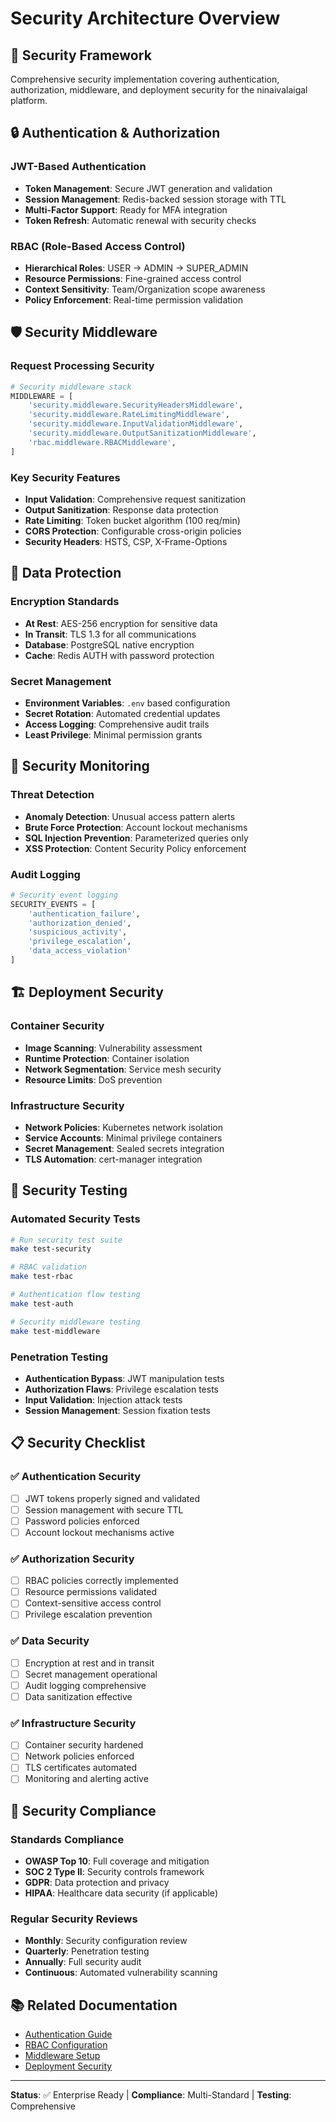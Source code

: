 # Security Architecture Overview

## 🎯 Security Framework

Comprehensive security implementation covering authentication, authorization, middleware, and deployment security for the ninaivalaigal platform.

## 🔒 Authentication & Authorization

### JWT-Based Authentication
- **Token Management**: Secure JWT generation and validation
- **Session Management**: Redis-backed session storage with TTL
- **Multi-Factor Support**: Ready for MFA integration
- **Token Refresh**: Automatic renewal with security checks

### RBAC (Role-Based Access Control)
- **Hierarchical Roles**: USER → ADMIN → SUPER_ADMIN
- **Resource Permissions**: Fine-grained access control
- **Context Sensitivity**: Team/Organization scope awareness
- **Policy Enforcement**: Real-time permission validation

## 🛡️ Security Middleware

### Request Processing Security
```python
# Security middleware stack
MIDDLEWARE = [
    'security.middleware.SecurityHeadersMiddleware',
    'security.middleware.RateLimitingMiddleware',
    'security.middleware.InputValidationMiddleware',
    'security.middleware.OutputSanitizationMiddleware',
    'rbac.middleware.RBACMiddleware',
]
```

### Key Security Features
- **Input Validation**: Comprehensive request sanitization
- **Output Sanitization**: Response data protection
- **Rate Limiting**: Token bucket algorithm (100 req/min)
- **CORS Protection**: Configurable cross-origin policies
- **Security Headers**: HSTS, CSP, X-Frame-Options

## 🔐 Data Protection

### Encryption Standards
- **At Rest**: AES-256 encryption for sensitive data
- **In Transit**: TLS 1.3 for all communications
- **Database**: PostgreSQL native encryption
- **Cache**: Redis AUTH with password protection

### Secret Management
- **Environment Variables**: `.env` based configuration
- **Secret Rotation**: Automated credential updates
- **Access Logging**: Comprehensive audit trails
- **Least Privilege**: Minimal permission grants

## 🚨 Security Monitoring

### Threat Detection
- **Anomaly Detection**: Unusual access pattern alerts
- **Brute Force Protection**: Account lockout mechanisms
- **SQL Injection Prevention**: Parameterized queries only
- **XSS Protection**: Content Security Policy enforcement

### Audit Logging
```python
# Security event logging
SECURITY_EVENTS = [
    'authentication_failure',
    'authorization_denied',
    'suspicious_activity',
    'privilege_escalation',
    'data_access_violation'
]
```

## 🏗️ Deployment Security

### Container Security
- **Image Scanning**: Vulnerability assessment
- **Runtime Protection**: Container isolation
- **Network Segmentation**: Service mesh security
- **Resource Limits**: DoS prevention

### Infrastructure Security
- **Network Policies**: Kubernetes network isolation
- **Service Accounts**: Minimal privilege containers
- **Secret Management**: Sealed secrets integration
- **TLS Automation**: cert-manager integration

## 🧪 Security Testing

### Automated Security Tests
```bash
# Run security test suite
make test-security

# RBAC validation
make test-rbac

# Authentication flow testing
make test-auth

# Security middleware testing
make test-middleware
```

### Penetration Testing
- **Authentication Bypass**: JWT manipulation tests
- **Authorization Flaws**: Privilege escalation tests
- **Input Validation**: Injection attack tests
- **Session Management**: Session fixation tests

## 📋 Security Checklist

### ✅ Authentication Security
- [ ] JWT tokens properly signed and validated
- [ ] Session management with secure TTL
- [ ] Password policies enforced
- [ ] Account lockout mechanisms active

### ✅ Authorization Security
- [ ] RBAC policies correctly implemented
- [ ] Resource permissions validated
- [ ] Context-sensitive access control
- [ ] Privilege escalation prevention

### ✅ Data Security
- [ ] Encryption at rest and in transit
- [ ] Secret management operational
- [ ] Audit logging comprehensive
- [ ] Data sanitization effective

### ✅ Infrastructure Security
- [ ] Container security hardened
- [ ] Network policies enforced
- [ ] TLS certificates automated
- [ ] Monitoring and alerting active

## 🎯 Security Compliance

### Standards Compliance
- **OWASP Top 10**: Full coverage and mitigation
- **SOC 2 Type II**: Security controls framework
- **GDPR**: Data protection and privacy
- **HIPAA**: Healthcare data security (if applicable)

### Regular Security Reviews
- **Monthly**: Security configuration review
- **Quarterly**: Penetration testing
- **Annually**: Full security audit
- **Continuous**: Automated vulnerability scanning

## 📚 Related Documentation

- [Authentication Guide](authentication.md)
- [RBAC Configuration](rbac.md)
- [Middleware Setup](middleware.md)
- [Deployment Security](../deployment/production/README.md)

---

**Status**: ✅ Enterprise Ready | **Compliance**: Multi-Standard | **Testing**: Comprehensive
